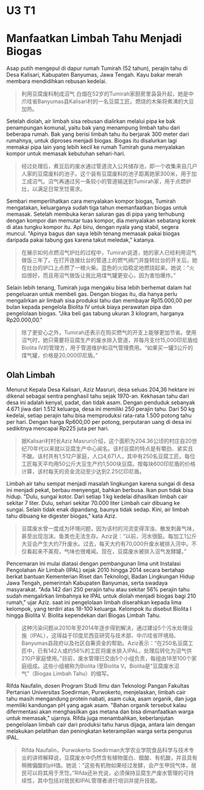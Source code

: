 # U3 T1

# Manfaatkan Limbah Tahu Menjadi Biogas

Asap putih mengepul di dapur rumah Tumirah (52 tahun), perajin tahu di Desa Kalisari, Kabupaten Banyumas, Jawa Tengah. Kayu bakar merah membara mendidihkan rebusan kedelai.

> 利用豆腐废料制成沼气
> 白烟在52岁的Tumirah家厨房里袅袅升起，她是中爪哇省Banyumas县Kalisari村的一名豆腐工匠。燃烧的木柴将煮沸的大豆加热。

Setelah diolah, air limbah sisa rebusan dialirkan melalui pipa ke bak penampungan komunal, yaitu bak yang menampung limbah tahu dari beberapa rumah. Bak yang berisi limbah tahu itu berjarak 300 meter dari rumahnya, untuk diproses menjadi biogas. Biogas itu disalurkan lagi memakai pipa lain yang lebih kecil ke rumah Tumirah guna menyalakan kompor untuk memasak kebutuhan sehari-hari.

> 经过处理后，煮豆后的废水通过管道流入公共储存池，即一个收集来自几户人家的豆腐废料的池子。这个装有豆腐废料的池子距离她家300米，用于加工成沼气。沼气再通过另一条较小的管道输送到Tumirah家，用于点燃炉灶，以满足日常烹饪需求。

Sembari memperlihatkan cara menyalakan kompor biogas, Tumirah mengatakan, keluarganya sudah tiga tahun memanfaatkan biogas untuk memasak. Setelah membuka keran saluran gas di pipa yang terhubung dengan kompor dan memutar tuas kompor, dia menyalakan sebatang korek di atas tungku kompor itu. Api biru, dengan nyala yang stabil, segera muncul. "Apinya bagus dan saya lebih tenang memasak pakai biogas daripada pakai tabung gas karena takut meledak," katanya.

> 在展示如何点燃沼气炉灶的过程中，Tumirah说道，她的家人已经利用沼气做饭三年了。在打开连接灶台的管道上的燃气阀门并旋转灶台的开关后，她在灶台的炉口上点燃了一根火柴。蓝色的火焰稳定地燃烧起来。她说：“火焰很好，而且用沼气做饭让我比用煤气罐更安心，因为害怕爆炸。”

Selain lebih tenang, Tumirah juga mengaku bisa lebih berhemat dalam hal pengeluaran untuk membeli gas. Dengan biogas itu, dia hanya perlu mengalirkan air limbah sisa produksi tahu dan membayar Rp15.000,00 per bulan kepada pengelola Biolita IV untuk biaya perawatan pipa dan pengelolaan biogas. "Jika beli gas tabung ukuran 3 kilogram, harganya Rp20.000,00."

> 除了更安心之外，Tumirah还表示在购买燃气的开支上能够更加节省。使用沼气时，她只需要将豆腐生产的废水排入管道，并每月支付15,000印尼盾给Biolita IV的管理方，用于管道维护和沼气管理费用。“如果买一罐3公斤的煤气罐，价格是20,000印尼盾。”

## Olah Limbah

Menurut Kepala Desa Kalisari, Aziz Masruri, desa seluas 204,36 hektare ini dikenal sebagai sentra penghasil tahu sejak 1970-an. Kekhasan tahu dari desa ini adalah kenyal, padat, dan tidak asam. Dengan penduduk sebanyak 4.671 jiwa dari 1.512 keluarga, desa ini memiliki 250 perajin tahu. Dari 50 kg kedelai, setiap perajin tahu bisa memproduksi rata-rata 1.500 potong tahu per hari. Dengan harga Rp600,00 per potong, perputaran uang di desa ini sedikitnya mencapai Rp225 juta per hari.

> 据Kalisari村村长Aziz Masruri介绍，这个面积为204.36公顷的村庄自20世纪70年代以来就以豆腐生产中心闻名。该村豆腐的特点是有嚼劲、紧实且不酸。该村共有1,512户家庭，人口4,671人，其中有250名豆腐工匠。每位工匠每天平均用50公斤大豆生产约1,500块豆腐。按每块600印尼盾的价格计算，该村每天的资金流动至少达到2.25亿印尼盾。

Limbah air tahu sempat menjadi masalah lingkungan karena sungai di desa ini menjadi pekat, berbau menyengat, bahkan berbusa. Ikan pun tidak bisa hidup. "Dulu, sungai kotor. Dari setiap 1 kg kedelai dihasilkan limbah cair sekitar 7 liter. Dulu, sehari sekitar 70.000 liter Limbah cair dibuang ke sungai. Selain tidak enak dipandang, baunya tidak sedap. Kini, air limbah tahu dibuang ke digester biogas," kata Aziz.

> 豆腐废水曾一度成为环境问题，因为该村的河流变得浑浊、散发刺鼻气味，甚至出现泡沫。鱼类也无法生存。Aziz说：“以前，河水很脏。每加工1公斤大豆会产生大约7升废水。过去，每天大约有70,000升废水被排入河中。不仅看起来不美观，气味也很难闻。现在，豆腐废水被排入沼气发酵罐。”

Pencemaran ini mulai diatasi dengan pembangunan lima unit Instalasi Pengolahan Air Limbah (IPAL) sejak 2010 hingga 2014 secara bertahap berkat bantuan Kementerian Riset dan Teknologi, Badan Lingkungan Hidup Jawa Tengah, pemerintah Kabupaten Banyumas, serta swadaya masyarakat. "Ada 142 dari 250 perajin tahu atau sekitar 56% perajin tahu sudah mengalirkan limbahnya ke IPAL untuk diolah menjadi biogas bagi 210 rumah," ujar Aziz. saat ini pengelolaan limbah diserahkan kepada lima kelompok, yang terdiri atas 18-100 keluarga. Kelompok itu disebut Biolita I hingga Biolita V. Biolita kependekan dari Biogas Limbah Tahu.

> 这种污染问题从2010年至2014年逐步得到解决，通过建设5个污水处理设施（IPAL），这得益于印度尼西亚研究与技术部、中爪哇省环境局、Banyumas县政府以及社区自筹资金的帮助。Aziz表示：“在250名豆腐工匠中，已有142人或约56%的工匠将废水排入IPAL，处理后转化为沼气供210户家庭使用。”目前，废水管理已交由5个小组负责，每组由18至100个家庭组成。这些小组被称为Biolita I至Biolita V。Biolita是“豆腐废水沼气”（Biogas Limbah Tahu）的缩写。

Rifda Naufalin, dosen Program Studi Ilmu dan Teknologi Pangan Fakultas Pertanian Universitas Soedirman, Purwokerto, menjelaskan, limbah cair tahu masih mengandung protein nabati, asam cuka, asam organik, dan juga memiliki kandungan pH yang agak asam. "Bahan organik tersebut kalau difermentasi akan menghasilkan gas metana dan bisa dimanfaatkan warga untuk memasak," ujarnya. Rifda juga menambahkan, keberlanjutan pengelolaan limbah cair dari produksi tahu harus dijaga, antara lain dengan melakukan pelatihan dan peningkatan keterampilan warga serta pengurus IPAL.

> Rifda Naufalin，Purwokerto Soedirman大学农业学院食品科学与技术专业的讲师解释说，豆腐废水中仍然含有植物蛋白、醋酸、有机酸，并且具有稍微偏酸的pH值。她说：“这些有机物如果经过发酵，会产生甲烷气体，居民可以将其用于烹饪。”Rifda还补充说，必须保持豆腐生产废水管理的可持续性，其中包括对居民和IPAL管理者进行培训并提升技能。

